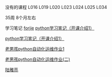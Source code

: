 
没有的课程
L016
L019
L020
L023
L024
L025
L034

35周 8个月左右

学习笔记
[forjie](http://www.cnblogs.com/52forjie/)
[python学习笔记（开课介绍1）](http://blog.51cto.com/zoucuo/1883734)

[python学习笔记（开课介绍1）](http://blog.51cto.com/zoucuo/1883734)

[老男孩python自动化运维作业1](https://www.bbsmax.com/A/kjdwA0n6JN/)

[老男孩python自动化运维作业(二)](http://qkxue.net/info/45155/python)

[陆雅亮](http://www.cnblogs.com/cyalu/)
